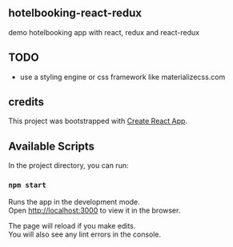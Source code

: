 
## hotelbooking-react-redux

demo hotelbooking app with react, redux and react-redux

## TODO

 - use a styling engine or css framework like materializecss.com

## credits

This project was bootstrapped with [Create React App](https://github.com/facebook/create-react-app).

## Available Scripts

In the project directory, you can run:

### `npm start`

Runs the app in the development mode.<br>
Open [http://localhost:3000](http://localhost:3000) to view it in the browser.

The page will reload if you make edits.<br>
You will also see any lint errors in the console.


